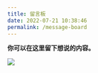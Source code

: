 ```yaml
---
title: 留言板
date: 2022-07-21 10:38:46
permalink: /message-board
---
```


**你可以在这里留下想说的内容。**

![](https://ldbbs.ldmnq.com/bbs/topic/attachment/2023-2/b98b6d71-622b-4c90-b6bd-73c76b4cc2e8.jpg)
